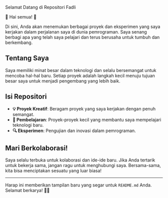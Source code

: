 
 Selamat Datang di Repositori Fadli

👋 Hai semua! 🌟

Di sini, Anda akan menemukan berbagai proyek dan eksperimen yang saya kerjakan dalam perjalanan saya di dunia pemrograman. Saya senang berbagi apa yang telah saya pelajari dan terus berusaha untuk tumbuh dan berkembang.

## Tentang Saya
Saya memiliki minat besar dalam teknologi dan selalu bersemangat untuk mencoba hal-hal baru. Setiap proyek adalah langkah kecil menuju tujuan besar saya untuk menjadi pengembang yang lebih baik.

## Isi Repositori
- **💡 Proyek Kreatif**: Beragam proyek yang saya kerjakan dengan penuh semangat.
- **📘 Pembelajaran**: Proyek-proyek kecil yang membantu saya mempelajari teknologi baru.
- **🔍 Eksperimen**: Pengujian dan inovasi dalam pemrograman.

## Mari Berkolaborasi!
Saya selalu terbuka untuk kolaborasi dan ide-ide baru. Jika Anda tertarik untuk bekerja sama, jangan ragu untuk menghubungi saya. Bersama-sama, kita bisa menciptakan sesuatu yang luar biasa!

---

Harap ini memberikan tampilan baru yang segar untuk `README.md` Anda. Selamat berkarya! 🚀✨
